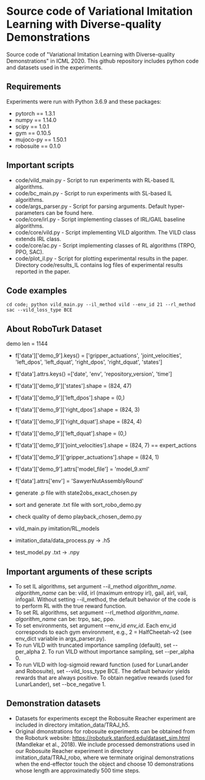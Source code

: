 # Source code of Variational Imitation Learning with Diverse-quality Demonstrations
Source code of "Variational Imitation Learning with Diverse-quality Demonstrations" in ICML 2020.
This github repository includes python code and datasets used in the experiments. 

## Requirements
Experiments were run with Python 3.6.9 and these packages:
* pytorch == 1.3.1
* numpy == 1.14.0
* scipy == 1.0.1
* gym == 0.10.5
* mujoco-py == 1.50.1
* robosuite == 0.1.0

## Important scripts
* code/vild_main.py - Script to run experiments with RL-based IL algorithms. 
* code/bc_main.py - Script to run experiments with SL-based IL algorithms. 
* code/args_parser.py - Script for parsing arguments. Default hyper-parameters can be found here.
* code/core/irl.py - Script implementing classes of IRL/GAIL baseline algorithms. 
* code/core/vild.py - Script implementing VILD algorithm. The VILD class extends IRL class.
* code/core/ac.py - Script implementing classes of RL algorithms (TRPO, PPO, SAC).
* code/plot_il.py - Script for plotting experimental results in the paper. Directory code/results_IL contains log files of experimental results reported in the paper.

## Code examples
`cd code; python vild_main.py --il_method vild --env_id 21 --rl_method sac --vild_loss_type BCE`


## About RoboTurk Dataset
demo len = 1144
* f['data']['demo_9'].keys() = ['gripper_actuations', 'joint_velocities', 'left_dpos', 'left_dquat', 'right_dpos', 'right_dquat', 'states']
* f['data'].attrs.keys() =['date', 'env', 'repository_version', 'time']
* f['data']['demo_9']['states'].shape = (824, 47)
* f['data']['demo_9']['left_dpos'].shape = (0,)
* f['data']['demo_9']['right_dpos'].shape = (824, 3)
* f['data']['demo_9']['right_dquat'].shape = (824, 4)
* f['data']['demo_9']['left_dquat'].shape = (0,)
* f['data']['demo_9']['joint_velocities'].shape = (824, 7) == expert_actions
* f['data']['demo_9']['gripper_actuations'].shape = (824, 1)
* f['data']['demo_9'].attrs['model_file'] = 'model_9.xml'
* f['data'].attrs['env'] = 'SawyerNutAssemblyRound'


* generate .p file with state2obs_exact_chosen.py
* sort and generate .txt file with sort_robo_demo.py
* check quality of demo playback_chosen_demo.py
* vild_main.py imitation/RL_models 
* imitation_data/data_process.py -> .h5
* test_model.py .txt -> .npy

## Important arguments of these scripts
* To set IL algorithms, set argument --il_method *algorithm_name*.
*algorithm_name* can be: vild, irl (maximum entropy irl), gail, airl, vail, infogail.
Without setting --il_method, the default behavior of the code is to perform RL with the true reward function.
* To set RL algorithms, set argument --rl_method *algorithm_name*.
*algorithm_name* can be: trpo, sac, ppo.
* To set environments, set argument --env_id *env_id*.
Each env_id corresponds to each gym environment, e.g., 2 = HalfCheetah-v2 (see env_dict variable in args_parser.py).
* To run VILD with truncated importance sampling (default), set --per_alpha 2. To run VILD without importance sampling, set --per_alpha 0.
* To run VILD with log-sigmoid reward function (used for LunarLander and Robosuite), set --vild_loss_type BCE. The default behavior yields rewards that are always positive. To obtain negative rewards (used for LunarLander), set --bce_negative 1.

## Demonstration datasets
* Datasets for experiments except the Robosuite Reacher experiment are included in directory imitation_data/TRAJ_h5. 
* Original dmonstrations for robosuite experiments can be obtained from the Roboturk website: https://roboturk.stanford.edu/dataset_sim.html (Mandlekar et al., 2018).
We include processed demonstrations used in our Robosuite Reacher experiment in directory imitation_data/TRAJ_robo, where we terminate original demonstrations when the end-effector touch the object and choose 10 demonstrations whose length are approximatedly 500 time steps. 
